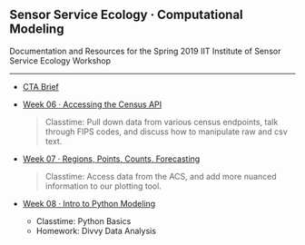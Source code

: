 ## Sensor Service Ecology · Computational Modeling 

Documentation and Resources for the Spring 2019 IIT Institute of Sensor Service Ecology Workshop

-----

- [CTA Brief](week05/readme.md)

- [Week 06 · Accessing the Census API](week06/readme.md) 	
	> Classtime: Pull down data from various census endpoints, talk through FIPS codes, and discuss how to manipulate raw and csv text.

- [Week 07 · Regions, Points, Counts, Forecasting](week07/readme.md) 	
	> Classtime: Access data from the ACS, and add more nuanced information to our plotting tool.

- [Week 08 · Intro to Python Modeling](week08/readme.md) 	
	- Classtime: Python Basics
	- Homework:  Divvy Data Analysis
